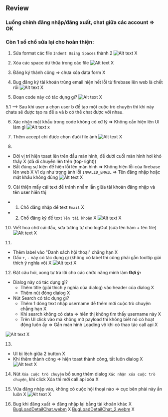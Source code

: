 ## Review

### Luồng chính đăng nhập/đăng xuất, chat giữa các account => OK

### Còn 1 số chổ sửa lại cho hoàn thiện:
1. Sửa format các file `Indent Using Spaces` thành 2
![Alt text](reviewImage/BugFormat.png) X

2. Xóa các space dư thừa trong các file
![Alt text](reviewImage/TrimWhitespace.png) X

<!-- Login.jsx -->
3. Đăng ký thành công => chưa xóa data form X

4. Bug đăng ký tài khoản trùng email hiện hết lỗi từ firebase lên web là chết rồi
![Alt text](reviewImage/BugDangKyTrungEmail.png) X

5. Đoạn code này có tác dụng gì?
![Alt text](reviewImage/BugLogin_1.png) X

5.1 --> Sau khi user a chọn user b để tạo một cuộc trò chuyện thì khi này chats sẽ được tạo ra để a và b có thể chat được với nhau.

6. Xác nhận mật khẩu trong code không có xử lý => Không cần hiện lên UI làm gì
![Alt text](reviewImage/BugLogin_2.png) x

7. Thêm accept chỉ được chọn đuôi file ảnh
![Alt text](reviewImage/BugLogin_3.png) X

8. 
- Dời vị trí hiện toast lên trên đầu màn hình, để dưới cuối màn hình hơi khó thấy X (đã di chuyển lên trên (top-right))
- Bắt đúng sự kiện để hiện lỗi lên màn hình => Không hiện lỗi của firebase lên web X
Ví dụ như trong ảnh lỗi `INVALID_EMAIL`
=> Tên đăng nhập hoặc mật khẩu không đúng
![Alt text](reviewImage/BugLogin_4.png) X

9. Cải thiện mấy cái text để tránh nhầm lẫn giữa tài khoản đăng nhập và tên user hiển thị
- 1. Chổ đăng nhập để text `Email` X
- 2. Chổ đăng ký để text `Tên tài khoản` X
![Alt text](reviewImage/BugLogin_5.png) X

<!-- UserInfo.jsx -->
10. Viết hoa chữ cái đầu, sửa tương tự cho logOut (sửa tên hàm + tên file)
![Alt text](reviewImage/BugCodeConvention_1.png) X

<!-- ChatLists.jsx -->
11. 
- Thêm label vào "Danh sách hội thoại"  chẳng hạn X
- Dấu `+`, `-` này có tác dụng gì (không có label thì cũng phải gắn tooltip giải thích ý nghĩa vô) X
![Alt text](reviewImage/BugChatList_1.png) X

<!-- AddUser.jsx -->
12. Đặt câu hỏi, xong tự trả lời cho các chức năng mình làm
**Gợi ý:**
- Dialog này có tác dụng gì?
  - Thêm title (giải thích ý nghĩa của dialog) vào header của dialog X
  - Thêm nút đóng dialog X
- Nút Search có tác dụng gì?
  - Thêm 1 dòng text nhập username để thêm mới cuộc trò chuyện chẳng hạn X
  - Khi search không có data => hiển thị không tìm thấy username này X
  - Trên UI click vào mà không mở payload thì không biết nó có hoạt động luôn ấy => Gắn màn hình Loading vô khi có thao tác call api X

![Alt text](reviewImage/BugChatList_2.png) X

13. 
- UI bị lệch giữa 2 button X
- Khi thêm thành công => hiện toast thành công, tắt luôn dialog X
![Alt text](reviewImage/BugAddUser_1.png) X

<!-- Detail.jsx -->
14. Nút `Xóa cuộc trò chuyện` bổ sung thêm dialog `Xác nhận xóa cuộc trò chuyện`, khi click Xóa thì mới call api xóa X

15. Vừa đăng nhập vào, không có cuộc hội thoại nào => cục bên phải này ẩn luôn X
![Alt text](reviewImage/BugUI_1.png) X

16. Bug khi đăng xuất => đăng nhập lại bằng tài khoản khác X
[BugLoadDetailChat.webm](reviewImage/BugLoadDetailChat.webm) X
[BugLoadDetailChat_2.webm](reviewImage/BugLoadDetailChat_2.webm) X